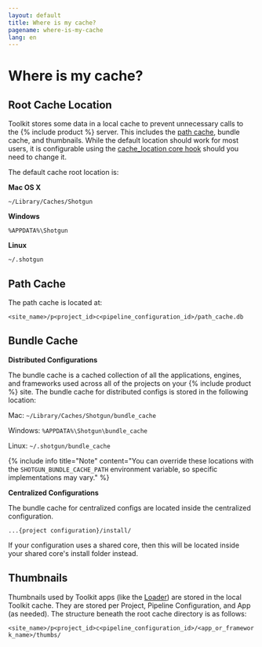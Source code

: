 ```yaml
---
layout: default
title: Where is my cache?
pagename: where-is-my-cache
lang: en
---
```


# Where is my cache?


## Root Cache Location

Toolkit stores some data in a local cache to prevent unnecessary calls to the {% include product %} server. This includes the [path cache](./what-is-path-cache.md), bundle cache, and thumbnails. While the default location should work for most users, it is configurable using the [cache_location core hook](https://github.com/shotgunsoftware/tk-core/blob/master/hooks/cache_location.py) should you need to change it. 

The default cache root location is:

**Mac OS X**

`~/Library/Caches/Shotgun`

**Windows**

`%APPDATA%\Shotgun`

**Linux**

`~/.shotgun`

## Path Cache

The path cache is located at:

`<site_name>/p<project_id>c<pipeline_configuration_id>/path_cache.db`

## Bundle Cache

**Distributed Configurations**

The bundle cache is a cached collection of all the applications, engines, and frameworks used across all of the 
projects on your {% include product %} site. The bundle cache for distributed configs is stored in the following location:

Mac:
`~/Library/Caches/Shotgun/bundle_cache`

Windows:
`%APPDATA%\Shotgun\bundle_cache`

Linux:
`~/.shotgun/bundle_cache`

{% include info title="Note" content="You can override these locations with the `SHOTGUN_BUNDLE_CACHE_PATH` environment variable, so specific implementations may vary." %}

**Centralized Configurations**

The bundle cache for centralized configs are located inside the centralized configuration.

`...{project configuration}/install/` 

If your configuration uses a shared core, then this will be located inside your shared core's install folder instead.

## Thumbnails
 
Thumbnails used by Toolkit apps (like the [Loader](https://support.shotgunsoftware.com/entries/95442527)) are stored in the local Toolkit cache. They are stored per Project, Pipeline Configuration, and App (as needed). The structure beneath the root cache directory is as follows:

`<site_name>/p<project_id>c<pipeline_configuration_id>/<app_or_framework_name>/thumbs/`
